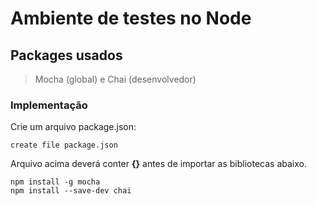 # Ambiente de testes no Node

## Packages usados
> Mocha (global) e Chai (desenvolvedor)

### Implementação
Crie um arquivo package.json:

```
create file package.json
```

Arquivo acima deverá conter __{}__ antes de importar as bibliotecas abaixo.

```
npm install -g mocha
npm install --save-dev chai
```